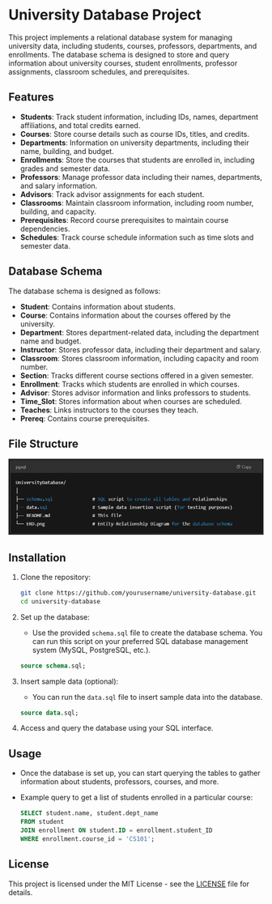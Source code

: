 # University Database Project

This project implements a relational database system for managing university data, including students, courses, professors, departments, and enrollments. The database schema is designed to store and query information about university courses, student enrollments, professor assignments, classroom schedules, and prerequisites.

## Features

- **Students**: Track student information, including IDs, names, department affiliations, and total credits earned.
- **Courses**: Store course details such as course IDs, titles, and credits.
- **Departments**: Information on university departments, including their name, building, and budget.
- **Enrollments**: Store the courses that students are enrolled in, including grades and semester data.
- **Professors**: Manage professor data including their names, departments, and salary information.
- **Advisors**: Track advisor assignments for each student.
- **Classrooms**: Maintain classroom information, including room number, building, and capacity.
- **Prerequisites**: Record course prerequisites to maintain course dependencies.
- **Schedules**: Track course schedule information such as time slots and semester data.

## Database Schema

The database schema is designed as follows:

- **Student**: Contains information about students.
- **Course**: Contains information about the courses offered by the university.
- **Department**: Stores department-related data, including the department name and budget.
- **Instructor**: Stores professor data, including their department and salary.
- **Classroom**: Stores classroom information, including capacity and room number.
- **Section**: Tracks different course sections offered in a given semester.
- **Enrollment**: Tracks which students are enrolled in which courses.
- **Advisor**: Stores advisor information and links professors to students.
- **Time_Slot**: Stores information about when courses are scheduled.
- **Teaches**: Links instructors to the courses they teach.
- **Prereq**: Contains course prerequisites.

## File Structure

![alt text](image.png)

## Installation

1. Clone the repository:
    ```bash
    git clone https://github.com/yourusername/university-database.git
    cd university-database
    ```

2. Set up the database:

   - Use the provided `schema.sql` file to create the database schema. You can run this script on your preferred SQL database management system (MySQL, PostgreSQL, etc.).
   
    ```sql
    source schema.sql;
    ```

3. Insert sample data (optional):

   - You can run the `data.sql` file to insert sample data into the database.
   
    ```sql
    source data.sql;
    ```

4. Access and query the database using your SQL interface.

## Usage

- Once the database is set up, you can start querying the tables to gather information about students, professors, courses, and more.
- Example query to get a list of students enrolled in a particular course:

    ```sql
    SELECT student.name, student.dept_name
    FROM student
    JOIN enrollment ON student.ID = enrollment.student_ID
    WHERE enrollment.course_id = 'CS101';
    ```

## License

This project is licensed under the MIT License - see the [LICENSE](LICENSE) file for details.
